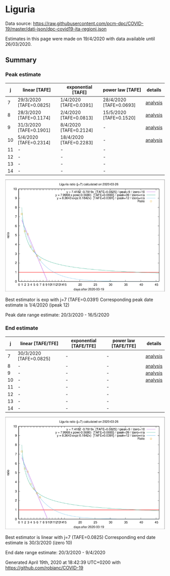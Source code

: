 # Liguria


Data source: https://raw.githubusercontent.com/pcm-dpc/COVID-19/master/dati-json/dpc-covid19-ita-regioni.json

Estimates in this page were made on 19/4/2020 with data available until 26/03/2020.


## Summary 

### Peak estimate 
|j|linear [TAFE]|exponential [TAFE]|power law [TAFE]|details|
|---|----|-----------|---------|-------|
|7|29/3/2020 [TAFE=0.0825]|1/4/2020 [TAFE=0.0391]|28/4/2020 [TAFE=0.0693]|[analysis](COVID-19_liguria_j7_2020-03-26.md)|
|8|28/3/2020 [TAFE=0.1174]|2/4/2020 [TAFE=0.0813]|15/5/2020 [TAFE=0.1520]|[analysis](COVID-19_liguria_j8_2020-03-26.md)|
|9|31/3/2020 [TAFE=0.1901]|8/4/2020 [TAFE=0.2124]|-|[analysis](COVID-19_liguria_j9_2020-03-26.md)|
|10|5/4/2020 [TAFE=0.2314]|18/4/2020 [TAFE=0.2283]|-|[analysis](COVID-19_liguria_j10_2020-03-26.md)|
|11|-|-|-||
|12|-|-|-||
|13|-|-|-||
|14|-|-|-||

![best peak estimate](COVID-19_liguria_j7_2020-03-26.png)

Best estimator is exp with j=7 (TAFE=0.0391)
Corresponding peak date estimate is 1/4/2020 (ipeak 12)


Peak date range estimate: 20/3/2020 - 16/5/2020

### End estimate 
|j|linear [TAFE/TFE]|exponential [TAFE/TFE]|power law [TAFE/TFE]|details|
|---|----|-----------|---------|-------|
|7|30/3/2020 [TAFE=0.0825]|-|-|[analysis](COVID-19_liguria_j7_2020-03-26.md)|
|8|-|-|-|[analysis](COVID-19_liguria_j8_2020-03-26.md)|
|9|-|-|-|[analysis](COVID-19_liguria_j9_2020-03-26.md)|
|10|-|-|-|[analysis](COVID-19_liguria_j10_2020-03-26.md)|
|11|-|-|-||
|12|-|-|-||
|13|-|-|-||
|14|-|-|-||

![best zero estimate](COVID-19_liguria_j7_2020-03-26.png)

Best estimator is linear with j=7 (TAFE=0.0825)
Corresponding end date estimate is 30/3/2020 (izero 10)


End date range estimate: 20/3/2020 - 9/4/2020

Generated April 19th, 2020 at 18:42:39 UTC+0200 with https://github.com/robianc/COVID-19
